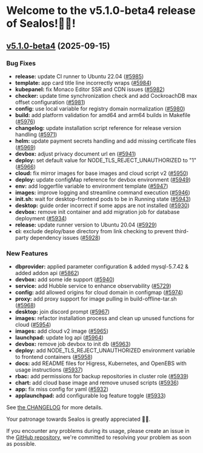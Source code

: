 
# Welcome to the v5.1.0-beta4 release of Sealos!🎉🎉!

<a name="v5.1.0-beta4"></a>
## [v5.1.0-beta4](https://github.com/labring/sealos/compare/v5.1.0-beta3...v5.1.0-beta4) (2025-09-15)

### Bug Fixes

* **release:** update CI runner to Ubuntu 22.04 ([#5985](https://github.com/labring/sealos/issues/5985))
* **template:** app card title line incorrectly wraps ([#5984](https://github.com/labring/sealos/issues/5984))
* **kubepanel:** fix Monaco Editor SSR and CDN issues ([#5982](https://github.com/labring/sealos/issues/5982))
* **checker:** update time synchronization check and add CockroachDB max offset configuration ([#5981](https://github.com/labring/sealos/issues/5981))
* **config:** use local variable for registry domain normalization ([#5980](https://github.com/labring/sealos/issues/5980))
* **build:** add platform validation for amd64 and arm64 builds in Makefile ([#5976](https://github.com/labring/sealos/issues/5976))
* **changelog:** update installation script reference for release version handling ([#5971](https://github.com/labring/sealos/issues/5971))
* **helm:** update payment secrets handling and add missing certificate files ([#5969](https://github.com/labring/sealos/issues/5969))
* **devbox:** adjust privacy document url en ([#5941](https://github.com/labring/sealos/issues/5941))
* **deploy:** set default value for NODE_TLS_REJECT_UNAUTHORIZED to "1" ([#5966](https://github.com/labring/sealos/issues/5966))
* **cloud:** fix mirror images for base images and cloud script v2 ([#5950](https://github.com/labring/sealos/issues/5950))
* **deploy:** update configMap reference for devbox environment ([#5949](https://github.com/labring/sealos/issues/5949))
* **env:** add loggerfile variable to environment template ([#5947](https://github.com/labring/sealos/issues/5947))
* **images:** improve logging and streamline command execution ([#5946](https://github.com/labring/sealos/issues/5946))
* **init.sh:** wait for desktop-frontend pods to be in Running state ([#5943](https://github.com/labring/sealos/issues/5943))
* **desktop:** guide order incorrect if some apps are not installed ([#5930](https://github.com/labring/sealos/issues/5930))
* **devbox:** remove init container and add migration job for database deployment ([#5934](https://github.com/labring/sealos/issues/5934))
* **release:** update runner version to Ubuntu 20.04 ([#5929](https://github.com/labring/sealos/issues/5929))
* **ci:** exclude deploy/base directory from link checking to prevent third-party dependency issues ([#5928](https://github.com/labring/sealos/issues/5928))

### New Features

* **dbprovider:** applied parameter configuration & added mysql-5.7.42 & added addon api ([#5862](https://github.com/labring/sealos/issues/5862))
* **devbox:** add some ide support ([#5940](https://github.com/labring/sealos/issues/5940))
* **service:** add Hubble service to enhance observability ([#5729](https://github.com/labring/sealos/issues/5729))
* **config:** add allowed origins for cloud domain in configmap ([#5974](https://github.com/labring/sealos/issues/5974))
* **proxy:** add proxy support for image pulling in build-offline-tar.sh ([#5968](https://github.com/labring/sealos/issues/5968))
* **desktop:** join discord prompt ([#5967](https://github.com/labring/sealos/issues/5967))
* **images:** refactor installation process and clean up unused functions for cloud ([#5954](https://github.com/labring/sealos/issues/5954))
* **images:** add cloud v2 image ([#5965](https://github.com/labring/sealos/issues/5965))
* **launchpad:** update log api ([#5964](https://github.com/labring/sealos/issues/5964))
* **devbox:** remove job devbox to init db ([#5963](https://github.com/labring/sealos/issues/5963))
* **deploy:** add NODE_TLS_REJECT_UNAUTHORIZED environment variable to frontend containers ([#5958](https://github.com/labring/sealos/issues/5958))
* **docs:** add README files for Higress, Kubernetes, and OpenEBS with usage instructions ([#5937](https://github.com/labring/sealos/issues/5937))
* **rbac:** add permissions for backup repositories in cluster role ([#5939](https://github.com/labring/sealos/issues/5939))
* **chart:** add cloud base image and remove unused scripts ([#5936](https://github.com/labring/sealos/issues/5936))
* **app:** fix miss config for yaml ([#5932](https://github.com/labring/sealos/issues/5932))
* **applaunchpad:** add configurable log feature toggle ([#5933](https://github.com/labring/sealos/issues/5933))

See [the CHANGELOG](https://github.com/labring/sealos/blob/main/CHANGELOG/CHANGELOG.md) for more details.

Your patronage towards Sealos is greatly appreciated 🎉🎉.

If you encounter any problems during its usage, please create an issue in the [GitHub repository](https://github.com/labring/sealos), we're committed to resolving your problem as soon as possible.
